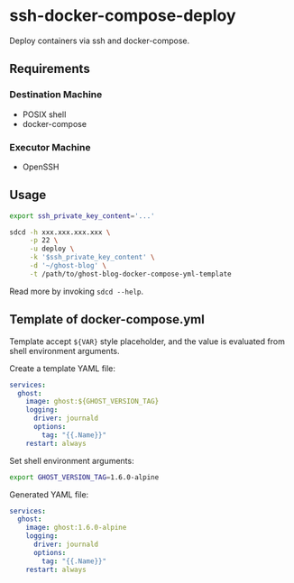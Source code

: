 # ssh-docker-compose-deploy

Deploy containers via ssh and docker-compose.

## Requirements
### Destination Machine
+ POSIX shell
+ docker-compose

### Executor Machine
+ OpenSSH

## Usage

```sh
export ssh_private_key_content='...'

sdcd -h xxx.xxx.xxx.xxx \
     -p 22 \
     -u deploy \
     -k '$ssh_private_key_content' \
     -d '~/ghost-blog' \
     -t /path/to/ghost-blog-docker-compose-yml-template
```

Read more by invoking `sdcd --help`.

## Template of docker-compose.yml

Template accept `${VAR}` style placeholder, and the value is evaluated from shell environment arguments.

Create a template YAML file:

```yaml
services:
  ghost:
    image: ghost:${GHOST_VERSION_TAG}
    logging:
      driver: journald
      options:
        tag: "{{.Name}}"
    restart: always
```

Set shell environment arguments:

```sh
export GHOST_VERSION_TAG=1.6.0-alpine
```

Generated YAML file:

```yaml
services:
  ghost:
    image: ghost:1.6.0-alpine
    logging:
      driver: journald
      options:
        tag: "{{.Name}}"
    restart: always
```

